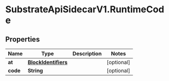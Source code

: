 # SubstrateApiSidecarV1.RuntimeCode

## Properties

Name | Type | Description | Notes
------------ | ------------- | ------------- | -------------
**at** | [**BlockIdentifiers**](BlockIdentifiers.md) |  | [optional] 
**code** | **String** |  | [optional] 


